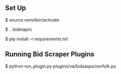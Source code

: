 Set Up
------
  $ source venv/bin/activate

  $ . .bidmaprc

  $ pip install -r requirements.txt

Running Bid Scraper Plugins
---------------------------
  $ python run_plugin.py plugins/va/bidsaspx/norfolk.py

